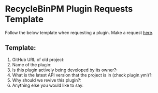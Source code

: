 # RecycleBinPM Plugin Requests Template

Follow the below template when requesting a plugin.
Make a request [here](https://github.com/RecycleBinPM/issues).

## Template:

1. GitHub URL of old project:
2. Name of the plugin:
3. Is this plugin actively being developed by its owner?:
4. What is the latest API version that the project is in (check plugin.yml)?:
5. Why should we revive this plugin?:
6. Anything else you would like to say:
